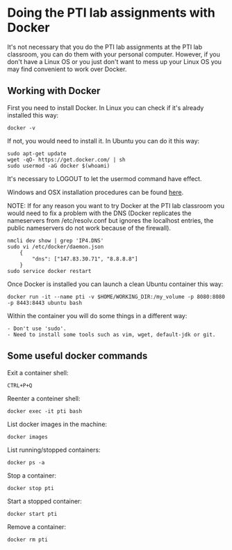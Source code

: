 # Doing the PTI lab assignments with Docker

It's not necessary that you do the PTI lab assignments at the PTI lab classroom, you can do them with your personal computer. However, if you don't have a Linux OS or you just don't want to mess up your Linux OS you may find convenient to work over Docker. 

## Working with Docker 

First you need to install Docker. In Linux you can check if it's already installed this way:

    docker -v

If not, you would need to install it. In Ubuntu you can do it this way:

    sudo apt-get update
    wget -qO- https://get.docker.com/ | sh
    sudo usermod -aG docker $(whoami)

It's necessary to LOGOUT to let the usermod command have effect.

Windows and OSX installation procedures can be found [here](https://docs.docker.com/install/).

NOTE: If for any reason you want to try Docker at the PTI lab classroom you would need to fix a problem with the DNS (Docker replicates the nameservers from /etc/resolv.conf but ignores the localhost entries, the public nameservers do not work because of the firewall).  
    
    nmcli dev show | grep 'IP4.DNS'
    sudo vi /etc/docker/daemon.json
        {
            "dns": ["147.83.30.71", "8.8.8.8"]
        }
    sudo service docker restart

Once Docker is installed you can launch a clean Ubuntu container this way:

    docker run -it --name pti -v $HOME/WORKING_DIR:/my_volume -p 8080:8080 -p 8443:8443 ubuntu bash

Within the container you will do some things in a different way:

    - Don't use 'sudo'. 
    - Need to install some tools such as vim, wget, default-jdk or git.


## Some useful docker commands

Exit a container shell:

    CTRL+P+Q

Reenter a conteiner shell:

    docker exec -it pti bash

List docker images in the machine:

    docker images

List running/stopped containers:

    docker ps -a

Stop a container:

    docker stop pti

Start a stopped container:

    docker start pti

Remove a container:

    docker rm pti
















